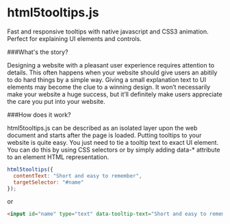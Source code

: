 html5tooltips.js
===============
Fast and responsive tooltips with native javascript and CSS3 animation. Perfect for explaining UI elements and controls.

###What's the story?

Designing a website with a pleasant user experience requires attention to details. This often happens when your website should give users an abitily to do hard things by a simple way. Giving a small explanation text to UI elements may become the clue to a winning design. It won’t necessarily make your website a huge success, but it’ll definitely make users appreciate the care you put into your website.

###How does it work?

html5tooltips.js can be described as an isolated layer upon the web document and starts after the page is loaded. Putting tooltips to your website is quite easy. You just need to tie а tooltip text to exact UI element. You can do this by using CSS selectors or by simply adding data-* attribute to an element HTML representation.

```javascript
html5tooltips({
  contentText: "Short and easy to remember",
  targetSelector: "#name"
});
```

or

```html
<input id="name" type="text" data-tooltip-text="Short and easy to remember" />
```
